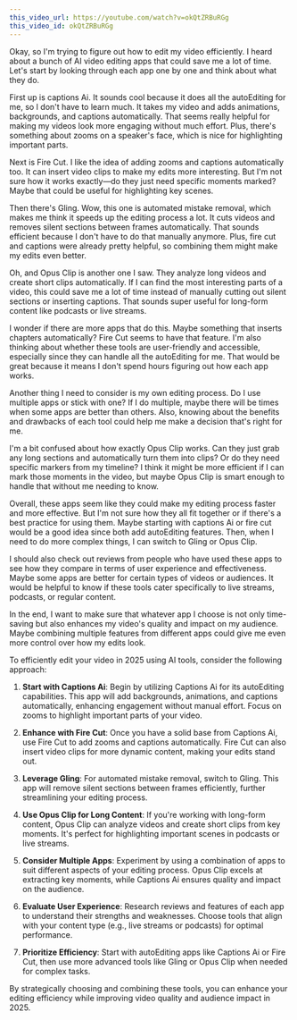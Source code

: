 ```yaml
---
this_video_url: https://youtube.com/watch?v=okQtZRBuRGg
this_video_id: okQtZRBuRGg
---
```

<think>
Okay, so I'm trying to figure out how to edit my video efficiently. I heard about a bunch of AI video editing apps that could save me a lot of time. Let's start by looking through each app one by one and think about what they do.

First up is captions Ai. It sounds cool because it does all the autoEditing for me, so I don't have to learn much. It takes my video and adds animations, backgrounds, and captions automatically. That seems really helpful for making my videos look more engaging without much effort. Plus, there's something about zooms on a speaker's face, which is nice for highlighting important parts.

Next is Fire Cut. I like the idea of adding zooms and captions automatically too. It can insert video clips to make my edits more interesting. But I'm not sure how it works exactly—do they just need specific moments marked? Maybe that could be useful for highlighting key scenes.

Then there's Gling. Wow, this one is automated mistake removal, which makes me think it speeds up the editing process a lot. It cuts videos and removes silent sections between frames automatically. That sounds efficient because I don't have to do that manually anymore. Plus, fire cut and captions were already pretty helpful, so combining them might make my edits even better.

Oh, and Opus Clip is another one I saw. They analyze long videos and create short clips automatically. If I can find the most interesting parts of a video, this could save me a lot of time instead of manually cutting out silent sections or inserting captions. That sounds super useful for long-form content like podcasts or live streams.

I wonder if there are more apps that do this. Maybe something that inserts chapters automatically? Fire Cut seems to have that feature. I'm also thinking about whether these tools are user-friendly and accessible, especially since they can handle all the autoEditing for me. That would be great because it means I don't spend hours figuring out how each app works.

Another thing I need to consider is my own editing process. Do I use multiple apps or stick with one? If I do multiple, maybe there will be times when some apps are better than others. Also, knowing about the benefits and drawbacks of each tool could help me make a decision that's right for me.

I'm a bit confused about how exactly Opus Clip works. Can they just grab any long sections and automatically turn them into clips? Or do they need specific markers from my timeline? I think it might be more efficient if I can mark those moments in the video, but maybe Opus Clip is smart enough to handle that without me needing to know.

Overall, these apps seem like they could make my editing process faster and more effective. But I'm not sure how they all fit together or if there's a best practice for using them. Maybe starting with captions Ai or fire cut would be a good idea since both add autoEditing features. Then, when I need to do more complex things, I can switch to Gling or Opus Clip.

I should also check out reviews from people who have used these apps to see how they compare in terms of user experience and effectiveness. Maybe some apps are better for certain types of videos or audiences. It would be helpful to know if these tools cater specifically to live streams, podcasts, or regular content.

In the end, I want to make sure that whatever app I choose is not only time-saving but also enhances my video's quality and impact on my audience. Maybe combining multiple features from different apps could give me even more control over how my edits look.
</think>

To efficiently edit your video in 2025 using AI tools, consider the following approach:

1. **Start with Captions Ai**: Begin by utilizing Captions Ai for its autoEditing capabilities. This app will add backgrounds, animations, and captions automatically, enhancing engagement without manual effort. Focus on zooms to highlight important parts of your video.

2. **Enhance with Fire Cut**: Once you have a solid base from Captions Ai, use Fire Cut to add zooms and captions automatically. Fire Cut can also insert video clips for more dynamic content, making your edits stand out.

3. **Leverage Gling**: For automated mistake removal, switch to Gling. This app will remove silent sections between frames efficiently, further streamlining your editing process.

4. **Use Opus Clip for Long Content**: If you're working with long-form content, Opus Clip can analyze videos and create short clips from key moments. It's perfect for highlighting important scenes in podcasts or live streams.

5. **Consider Multiple Apps**: Experiment by using a combination of apps to suit different aspects of your editing process. Opus Clip excels at extracting key moments, while Captions Ai ensures quality and impact on the audience.

6. **Evaluate User Experience**: Research reviews and features of each app to understand their strengths and weaknesses. Choose tools that align with your content type (e.g., live streams or podcasts) for optimal performance.

7. **Prioritize Efficiency**: Start with autoEditing apps like Captions Ai or Fire Cut, then use more advanced tools like Gling or Opus Clip when needed for complex tasks.

By strategically choosing and combining these tools, you can enhance your editing efficiency while improving video quality and audience impact in 2025.
